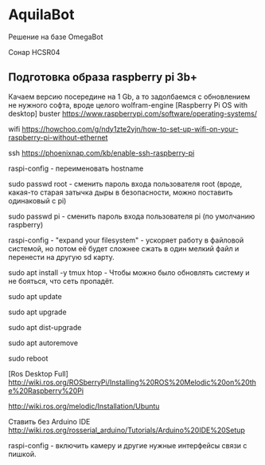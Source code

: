 # AquilaBot
Решение на базе OmegaBot



Сонар HCSR04





## Подготовка образа raspberry pi 3b+

Качаем версию посередине на 1 Gb, а то задолбаемся с обновлением не нужного софта, вроде целого wolfram-engine
[Raspberry Pi OS with desktop] buster https://www.raspberrypi.com/software/operating-systems/

wifi https://howchoo.com/g/ndy1zte2yjn/how-to-set-up-wifi-on-your-raspberry-pi-without-ethernet

ssh https://phoenixnap.com/kb/enable-ssh-raspberry-pi

raspi-config - переименовать hostname

sudo passwd root - сменить пароль входа пользователя root (вроде, какая-то старая затычка дыры в безопасности, можно поставить одинаковый с pi)

sudo passwd pi - сменить пароль входа пользователя pi (по умолчанию raspberry)

raspi-config - "expand your filesystem" - ускоряет работу в файловой системой, но потом её будет сложнее сжать в один мелкий файл и перенести на другую sd карту.

sudo apt install -y tmux htop - Чтобы можно было обновлять систему и не бояться, что сеть пропадёт.

sudo apt update

sudo apt upgrade

sudo apt dist-upgrade

sudo apt autoremove

sudo reboot

[Ros Desktop Full] http://wiki.ros.org/ROSberryPi/Installing%20ROS%20Melodic%20on%20the%20Raspberry%20Pi

http://wiki.ros.org/melodic/Installation/Ubuntu

Ставить без Arduino IDE http://wiki.ros.org/rosserial_arduino/Tutorials/Arduino%20IDE%20Setup

raspi-config - включить камеру и другие нужные интерфейсы связи с пишкой.

